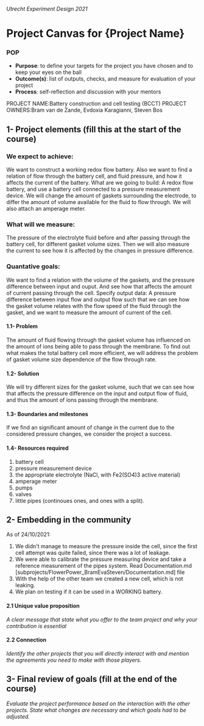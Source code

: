 *Utrecht Experiment Design 2021*

# Project Canvas for {Project Name}

### POP

+ **Purpose**: to define your targets for the project you have chosen and to keep your eyes on the ball 
+ **Outcome(s)**: list of outputs, checks, and measure for evaluation of your project
+ **Process**: self-reflection and discussion with your mentors

PROJECT NAME:Battery construction and cell testing (BCCT)
PROJECT OWNERS:Bram van de Zande, Evdoxia Karagianni, Steven Bos

## 1- Project elements (fill this at the start of the course)

### We expect to achieve:
We want to construct a working redox flow battery. Also we want to find a relation of flow through the battery cell, and fluid pressure, and how it affects the current of the battery.
What are we going to build: A redox flow battery, and use a battery cell connected to a pressure measurement device. We will change the amount of gaskets surrounding the electrode, to differ the amount of volume available for the fluid to flow through. We will also attach an amperage meter.

### What will we measure:
The pressure of the electrolyte fluid before and after passing through the battery cell, for different gasket volume sizes.  Then we will also measure the current to see how it is affected by the changes in pressure difference.

### Quantative goals:
We want to find a relation with the volume of the gaskets, and the pressure difference between input and ouput. And see how that affects the amount of current passing through the cell.
Specify output data: A pressure difference between input flow and output flow such that we can see how the gasket volume relates with the flow speed of the fluid through the gasket, and we want to measure the amount of current of the cell.


#### 1.1- Problem

The amount of fluid flowing through the gasket volume has influenced on the amount of ions being able to pass through the membrane. To find out what makes the total battery cell more efficient, we will address the problem of gasket volume size dependence of the flow through rate.

#### 1.2- Solution

We will try different sizes for the gasket volume, such that we can see how that affects the pressure difference on the input and output flow of fluid, and thus the amount of ions passing through the membrane. 

#### 1.3- Boundaries and milestones

If we find an significant amount of change in the current due to the considered pressure changes, we consider the project a success. 

#### 1.4- Resources required

1. battery cell
2. pressure measurement device
3. the appropriate electrolyte (NaCl, with Fe2(SO4)3 active material)
4. amperage meter
5. pumps
6. valves
7. little pipes (continoues ones, and ones with a split).


## 2- Embedding in the community 
As of 24/10/2021:
1. We didn't manage to measure the pressure inside the cell, since the first cell attempt was quite failed, since there was a lot of leakage.
2. We were able to calibrate the pressure measuring device and take a reference measurement of the pipes system. Read Documentation.md [subprojects/FlowerPower_BramEvaSteven/Documentation.md] file
3. With the help of the other team we created a new cell, which is not leaking.
4. We plan on testing if it can be used in a WORKING battery.

#### 2.1 Unique value proposition
*A clear message that state what you offer to the team project and why your contribution is essential* 

#### 2.2 Connection
*Identify the other projects that you will directly interact with and mention the agreements you need to make with those players.*  

## 3- Final review of goals (fill at the end of the course)
*Evaluate the project performance based on the interaction with the other projects. State what changes are necessary and which goals had to be adjusted.* 
